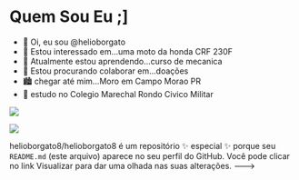 # Quem Sou Eu ;]
- 👋 Oi, eu sou @helioborgato
- 👀 Estou interessado em...uma moto da honda CRF 230F
- 🌱 Atualmente estou aprendendo...curso de mecanica
- 💞️ Estou procurando colaborar em...doações
-  :cityscape:	 chegar até mim...Moro em Campo Morao PR
- :school: estudo no Colegio Marechal Rondo Civico Militar

![](https://img.shields.io/badge/Scratch-4D97FF?style=for-the-badge&logo=Scratch&logoColor=white)

![](https://img.shields.io/badge/JavaScript-323330?style=for-the-badge&logo=javascript&logoColor=F7DF1E)

helioborgato8/helioborgato8 é um repositório ✨ especial ✨ porque seu `README.md` (este arquivo) aparece no seu perfil do GitHub.
Você pode clicar no link Visualizar para dar uma olhada nas suas alterações.
--->






